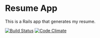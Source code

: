 # Resume App
This is a Rails app that generates my resume.

[![Build Status](https://drone.io/github.com/rolme/resume/status.png)](https://drone.io/github.com/rolme/resume/latest)
[![Code Climate](https://codeclimate.com/github/rolme/resume.png)](https://codeclimate.com/github/rolme/resume)

            
